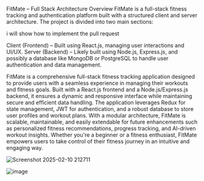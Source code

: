 FitMate – Full Stack Architecture Overview
FitMate is a full-stack fitness tracking and authentication platform built with a structured client and server architecture. The project is divided into two main sections:

i will show how to implement the pull request

Client (Frontend) – Built using React.js, managing user interactions and UI/UX.
Server (Backend) – Likely built using Node.js, Express.js, and possibly a database like MongoDB or PostgreSQL to handle user authentication and data management.

FitMate is a comprehensive full-stack fitness tracking application designed to provide users with a seamless experience in managing their workouts and fitness goals. Built with a React.js frontend and a Node.js/Express.js backend, it ensures a dynamic and responsive interface while maintaining secure and efficient data handling. The application leverages Redux for state management, JWT for authentication, and a robust database to store user profiles and workout plans. With a modular architecture, FitMate is scalable, maintainable, and easily extendable for future enhancements such as personalized fitness recommendations, progress tracking, and AI-driven workout insights. Whether you're a beginner or a fitness enthusiast, FitMate empowers users to take control of their fitness journey in an intuitive and engaging way.

![Screenshot 2025-02-10 212711](https://github.com/user-attachments/assets/7b5e3502-d646-4400-b005-535ad46cf533)

![image](https://github.com/user-attachments/assets/32cdf40c-d285-4b5c-8e78-0c30be302318)
